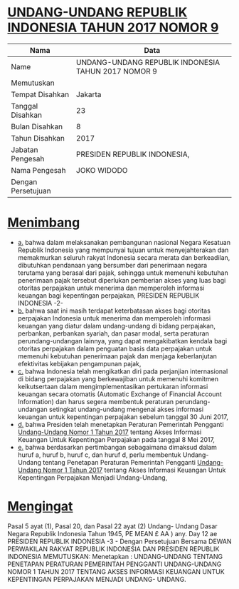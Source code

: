 # [UNDANG-UNDANG REPUBLIK INDONESIA TAHUN 2017 NOMOR 9](http://example.org/legal/document/uu/2017/9)

| Nama | Data |
| ------ | ----- |
|Name|UNDANG-UNDANG REPUBLIK INDONESIA TAHUN 2017 NOMOR 9|
|Memutuskan||
|Tempat Disahkan|Jakarta|
|Tanggal Disahkan|23|
|Bulan Disahkan|8|
|Tahun Disahkan|2017|
|Jabatan Pengesah|PRESIDEN REPUBLIK INDONESIA,|
|Nama Pengesah|JOKO WIDODO|
|Dengan Persetujuan||
# [Menimbang](http://example.org/legal/document/uu/2017/9/menimbang)

* [a.](http://example.org/legal/document/uu/2017/9/menimbang/point/a) bahwa dalam melaksanakan pembangunan nasional Negara Kesatuan Republik Indonesia yang mempunyai tujuan untuk menyejahterakan dan memakmurkan seluruh rakyat Indonesia secara merata dan berkeadilan, dibutuhkan pendanaan yang bersumber dari penerimaan negara terutama yang berasal dari pajak, sehingga untuk memenuhi kebutuhan penerimaan pajak tersebut diperlukan pemberian akses yang luas bagi otoritas perpajakan untuk menerima dan memperoleh informasi keuangan bagi kepentingan perpajakan, PRESIDEN REPUBLIK INDONESIA -2-
* [b.](http://example.org/legal/document/uu/2017/9/menimbang/point/b) bahwa saat ini masih terdapat keterbatasan akses bagi otoritas perpajakan Indonesia untuk menerima dan memperoleh informasi keuangan yang diatur dalam undang-undang di bidang perpajakan, perbankan, perbankan syariah, dan pasar modal, serta peraturan perundang-undangan lainnya, yang dapat mengakibatkan kendala bagi otoritas perpajakan dalam penguatan basis data perpajakan untuk memenuhi kebutuhan penerimaan pajak dan menjaga keberlanjutan efektivitas kebijakan pengampunan pajak,
* [c.](http://example.org/legal/document/uu/2017/9/menimbang/point/c) bahwa Indonesia telah mengikatkan diri pada perjanjian internasional di bidang perpajakan yang berkewajiban untuk memenuhi komitmen keikutsertaan dalam mengimplementasikan pertukaran informasi keuangan secara otomatis (Automatic Exchange of Financial Account Information) dan harus segera membentuk peraturan perundang-undangan setingkat undang-undang mengenai akses informasi keuangan untuk kepentingan perpajakan sebelum tanggal 30 Juni 2017,
* [d.](http://example.org/legal/document/uu/2017/9/menimbang/point/d) bahwa Presiden telah menetapkan Peraturan Pemerintah Pengganti [Undang-Undang Nomor 1 Tahun 2017](http://example.org/legal/document/uu/2017/1) tentang Akses Informasi Keuangan Untuk Kepentingan Perpajakan pada tanggal 8 Mei 2017,
* [e.](http://example.org/legal/document/uu/2017/9/menimbang/point/e) bahwa berdasarkan pertimbangan sebagaimana dimaksud dalam huruf a, huruf b, huruf c, dan huruf d, perlu membentuk Undang-Undang tentang Penetapan Peraturan Pemerintah Pengganti [Undang-Undang Nomor 1 Tahun 2017](http://example.org/legal/document/uu/2017/1) tentang Akses Informasi Keuangan Untuk Kepentingan Perpajakan Menjadi Undang-Undang,
# [Mengingat](http://example.org/legal/document/uu/2017/9/mengingat)
Pasal 5 ayat (1), Pasal 20, dan Pasal 22 ayat (2) Undang- Undang Dasar Negara Republik Indonesia Tahun 1945, PE MEAN £ AA ) any. Day 12 ae PRESIDEN REPUBLIK INDONESIA -3 - Dengan Persetujuan Bersama DEWAN PERWAKILAN RAKYAT REPUBLIK INDONESIA DAN PRESIDEN REPUBLIK INDONESIA MEMUTUSKAN: Menetapkan : UNDANG-UNDANG TENTANG PENETAPAN PERATURAN PEMERINTAH PENGGANTI UNDANG-UNDANG NOMOR 1 TAHUN 2017 TENTANG AKSES INFORMASI KEUANGAN UNTUK KEPENTINGAN PERPAJAKAN MENJADI UNDANG- UNDANG.